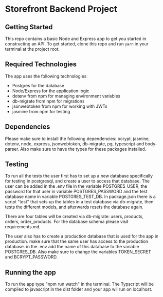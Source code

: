 # Storefront Backend Project

## Getting Started

This repo contains a basic Node and Express app to get you started in constructing an API. To get started, clone this repo and run `yarn` in your terminal at the project root.

## Required Technologies

The app uses the following technologies:

- Postgres for the database
- Node/Express for the application logic
- dotenv from npm for managing environment variables
- db-migrate from npm for migrations
- jsonwebtoken from npm for working with JWTs
- jasmine from npm for testing

## Dependencies

Please make sure to install the following dependencies: bcrypt, jasmine, dotenv, node, express, jsonwebtoken, db-migrate, pg, typescript and body-parser. Also make sure to have the types for these packages installed.

## Testing

To run all the tests the user first has to set up a new database specifically for testing in postgresql, and create a user to access that database. The user can be added in the .env file in the variable POSTGRES_USER, the password for that user in variable POSTGRES_PASSWORD and the test database name in variable POSTGRES_TEST_DB. In package.json there is a script "test" that sets up the tables in a test database via db-migrate, then tests the different models, and afterwards resets the database again.

There are four tables will be created via db-migrate: users, products, orders, order_products. For the database schema please visit requirements.md.

The user also has to create a production database that is used for the app in production. make sure that the same user has access to the production database. in the .env add the name of this database to the variable POSTGRES_DB. Also make sure to change the variables TOKEN_SECRET and BCRYPT_PASSWORD.

## Running the app

To run the app type "npm run watch" in the terminal. The Typscript will be compiled to javascript in the dist folder and your app wil run on localhost.
